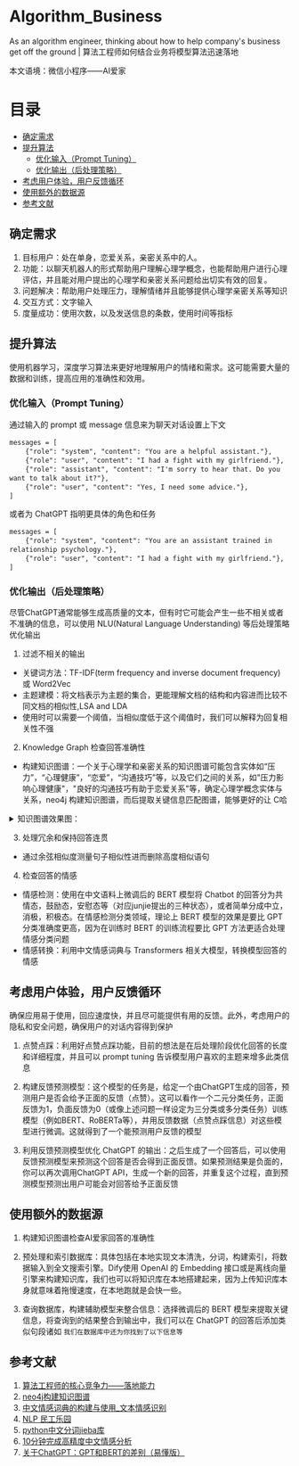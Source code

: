 # Algorithm_Business

As an algorithm engineer, thinking about how to help company's business get off the ground | 算法工程师如何结合业务将模型算法迅速落地

本文语境：微信小程序——AI爱家

# 目录

- [确定需求](#确定需求)
- [提升算法](#提升算法)
  - [优化输入（Prompt Tuning）](#优化输入Prompt-Tuning)
  - [优化输出（后处理策略）](#优化输出后处理策略)
- [考虑用户体验，用户反馈循环](#考虑用户体验用户反馈循环)
- [使用额外的数据源](#使用额外的数据源)
- [参考文献](#参考文献)


## 确定需求

1. 目标用户：处在单身，恋爱关系，亲密关系中的人。
2. 功能：以聊天机器人的形式帮助用户理解心理学概念，也能帮助用户进行心理评估，并且能对用户提出的心理学和亲密关系问题给出切实有效的回复。
3. 问题解决：帮助用户处理压力，理解情绪并且能够提供心理学亲密关系等知识
4. 交互方式：文字输入
5. 度量成功：使用次数，以及发送信息的条数，使用时间等指标

## 提升算法

使用机器学习，深度学习算法来更好地理解用户的情绪和需求。这可能需要大量的数据和训练，提高应用的准确性和效用。

### 优化输入（Prompt Tuning）

通过输入的 prompt 或 message 信息来为聊天对话设置上下文
```
messages = [
    {"role": "system", "content": "You are a helpful assistant."},
    {"role": "user", "content": "I had a fight with my girlfriend."},
    {"role": "assistant", "content": "I'm sorry to hear that. Do you want to talk about it?"},
    {"role": "user", "content": "Yes, I need some advice."},
]
```
或者为 ChatGPT 指明更具体的角色和任务
```
messages = [
    {"role": "system", "content": "You are an assistant trained in relationship psychology."},
    {"role": "user", "content": "I had a fight with my girlfriend."},
]
```
### 优化输出（后处理策略）

尽管ChatGPT通常能够生成高质量的文本，但有时它可能会产生一些不相关或者不准确的信息，可以使用 NLU(Natural Language Understanding) 等后处理策略优化输出

1. 过滤不相关的输出
- 关键词方法：TF-IDF(term frequency and inverse document frequency) 或 Word2Vec
- 主题建模：将文档表示为主题的集合，更能理解文档的结构和内容进而比较不同文档的相似性,LSA and LDA
- 使用时可以需要一个阈值，当相似度低于这个阈值时，我们可以解释为回复相关性不强

2. Knowledge Graph 检查回答准确性
- 构建知识图谱：一个关于心理学和亲密关系的知识图谱可能包含实体如“压力”，“心理健康”，“恋爱”，“沟通技巧”等，以及它们之间的关系，如"压力影响心理健康"，"良好的沟通技巧有助于恋爱关系"等，确定心理学概念实体与关系，neo4j 构建知识图谱，而后提取关键信息匹配图谱，能够更好的让 C哈

<details>
<summary>知识图谱效果图：</summary>

![知识图谱效果图1](junjie_knowledge_graph.png)

![知识图谱效果图2](kg.png)
</details>

3. 处理冗余和保持回答连贯

- 通过余弦相似度测量句子相似性进而删除高度相似语句

4. 检查回答的情感

- 情感检测：使用在中文语料上微调后的 BERT 模型将 Chatbot 的回答分为共情态，鼓励态，安慰态等（对应junjie提出的三种状态），或者简单分成中立，消极，积极态。在情感检测分类领域，理论上 BERT 模型的效果是要比 GPT 分类准确度更高，因为在训练时 BERT 的训练流程要比 GPT 方法更适合处理情感分类问题
- 情感转换：利用中文情感词典与 Transformers 相关大模型，转换模型回答的情感

## 考虑用户体验，用户反馈循环

确保应用易于使用，回应速度快，并且尽可能提供有用的反馈。此外，考虑用户的隐私和安全问题，确保用户的对话内容得到保护

1. 点赞点踩：利用好点赞点踩功能，目前的想法是在后处理阶段优化回答的长度和详细程度，并且可以 prompt tuning 告诉模型用户喜欢的主题来增多此类信息

2. 构建反馈预测模型：这个模型的任务是，给定一个由ChatGPT生成的回答，预测用户是否会给予正面的反馈（点赞）。这可以看作一个二元分类任务，正面反馈为1，负面反馈为0（或像上述问题一样设定为三分类或多分类任务）训练模型（例如BERT、RoBERTa等），并用反馈数据（点赞点踩信息）对这些模型进行微调。这就得到了一个能预测用户反馈的模型

3. 利用反馈预测模型优化 ChatGPT 的输出：之后生成了一个回答后，可以使用反馈预测模型来预测这个回答是否会得到正面反馈。如果预测结果是负面的，你可以再次调用ChatGPT API，生成一个新的回答，并重复这个过程，直到预测模型预测出用户可能会对回答给予正面反馈

## 使用额外的数据源

1. 构建知识图谱检查AI爱家回答的准确性

2. 预处理和索引数据库：具体包括在本地实现文本清洗，分词，构建索引，将数据输入到全文搜索引擎。Dify使用 OpenAI 的 Embedding 接口或是离线向量引擎来构建知识库，我们也可以将知识库在本地搭建起来，因为上传知识库本身就意味着拖慢速度，在本地跑就是会快一些。

3. 查询数据库，构建辅助模型来整合信息：选择微调后的 BERT 模型来提取关键信息，将查询到的结果整合到输出中，我们可以在 ChatGPT 的回答后添加类似句段诸如 `我们在数据库中还为你找到了以下信息等`

## 参考文献
1. [算法工程师的核心竞争力——落地能力](https://cloud.tencent.com/developer/article/2117248?from=article.detail.1796795&areaSource=106000.1&traceId=UfHfB6AIB2VYRKaltQrJs)
2. [neo4j构建知识图谱](https://www.jianshu.com/p/d4175930e820)
3. [中文情感词典的构建与使用_文本情感识别](https://cloud.tencent.com/developer/article/2119441)
4. [NLP 民工乐园](https://github.com/fighting41love/funNLP)
5. [python中文分词jieba库](https://github.com/fxsjy/jieba)
6. [10分钟完成高精度中文情感分析](https://paddlenlp.readthedocs.io/zh/latest/get_started/quick_start.html)
7. [关于ChatGPT：GPT和BERT的差别（易懂版）](https://zhuanlan.zhihu.com/p/607605399)
